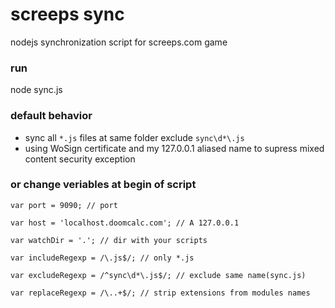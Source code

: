 screeps sync
===

nodejs synchronization script for screeps.com game

### run

node sync.js

### default behavior

* sync all `*.js` files at same folder exclude `sync\d*\.js`
* using WoSign certificate and my 127.0.0.1 aliased name to supress mixed content security exception

### or change veriables at begin of script

`var port = 9090; // port`

`var host = 'localhost.doomcalc.com'; // A 127.0.0.1`

`var watchDir = '.'; // dir with your scripts`

`var includeRegexp = /\.js$/; // only *.js`

`var excludeRegexp = /^sync\d*\.js$/; // exclude same name(sync.js)`

`var replaceRegexp = /\..+$/; // strip extensions from modules names`
